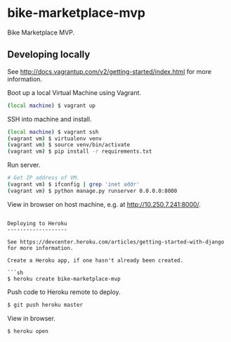 bike-marketplace-mvp
====================

Bike Marketplace MVP.

Developing locally
------------------

See http://docs.vagrantup.com/v2/getting-started/index.html for more information.

Boot up a local Virtual Machine using Vagrant.

```sh
(local machine) $ vagrant up
```

SSH into machine and install.

```sh
(local machine) $ vagrant ssh
(vagrant vm) $ virtualenv venv
(vagrant vm) $ source venv/bin/activate
(vagrant vm) $ pip install -r requirements.txt
```

Run server.

```sh
# Get IP address of VM.
(vagrant vm) $ ifconfig | grep 'inet addr'
(vagrant vm) $ python manage.py runserver 0.0.0.0:8000
```

View in browser on host machine, e.g. at http://10.250.7.241:8000/.
```

Deploying to Heroku
-------------------

See https://devcenter.heroku.com/articles/getting-started-with-django for more information.

Create a Heroku app, if one hasn't already been created.

```sh
$ heroku create bike-marketplace-mvp
```

Push code to Heroku remote to deploy.

```sh
$ git push heroku master
```

View in browser.

```sh
$ heroku open
```